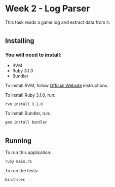 # Week 2 - Log Parser

This task reads a game log and extract data from it.

#

## Installing

### You will need to install:

- RVM
- Ruby 3.1.0
- Bundler

To install RVM, follow [Official Website](https://rvm.io/rvm/install) instructions.

To install Ruby 3.1.0, run:
```
rvm install 3.1.0
```

To install Bundler, run:
```
gem install bundler
```

#

## Running

To run this application:
```
ruby main.rb
```

To run the tests:
```
bin/rspec
```
